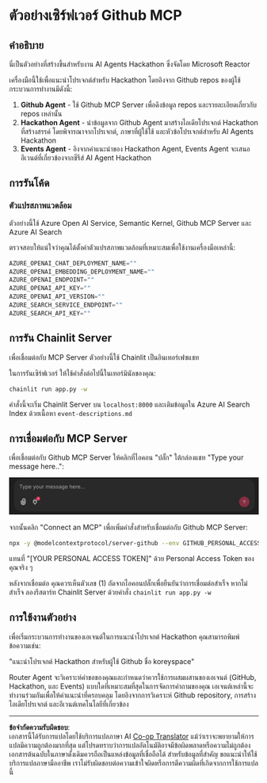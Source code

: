 <!--
CO_OP_TRANSLATOR_METADATA:
{
  "original_hash": "9bf0395cbc541ce8db2a9699c8678dfc",
  "translation_date": "2025-08-29T16:08:44+00:00",
  "source_file": "11-agentic-protocols/code_samples/github-mcp/README.md",
  "language_code": "th"
}
-->
# ตัวอย่างเซิร์ฟเวอร์ Github MCP

## คำอธิบาย

นี่เป็นตัวอย่างที่สร้างขึ้นสำหรับงาน AI Agents Hackathon ซึ่งจัดโดย Microsoft Reactor

เครื่องมือนี้ใช้เพื่อแนะนำโปรเจกต์สำหรับ Hackathon โดยอิงจาก Github repos ของผู้ใช้  
กระบวนการทำงานมีดังนี้:

1. **Github Agent** - ใช้ Github MCP Server เพื่อดึงข้อมูล repos และรายละเอียดเกี่ยวกับ repos เหล่านั้น  
2. **Hackathon Agent** - นำข้อมูลจาก Github Agent มาสร้างไอเดียโปรเจกต์ Hackathon ที่สร้างสรรค์ โดยพิจารณาจากโปรเจกต์, ภาษาที่ผู้ใช้ใช้ และหัวข้อโปรเจกต์สำหรับ AI Agents Hackathon  
3. **Events Agent** - อิงจากคำแนะนำของ Hackathon Agent, Events Agent จะเสนออีเวนต์ที่เกี่ยวข้องจากซีรีส์ AI Agent Hackathon  

## การรันโค้ด

### ตัวแปรสภาพแวดล้อม

ตัวอย่างนี้ใช้ Azure Open AI Service, Semantic Kernel, Github MCP Server และ Azure AI Search  

ตรวจสอบให้แน่ใจว่าคุณได้ตั้งค่าตัวแปรสภาพแวดล้อมที่เหมาะสมเพื่อใช้งานเครื่องมือเหล่านี้:

```python
AZURE_OPENAI_CHAT_DEPLOYMENT_NAME=""
AZURE_OPENAI_EMBEDDING_DEPLOYMENT_NAME=""
AZURE_OPENAI_ENDPOINT=""
AZURE_OPENAI_API_KEY=""
AZURE_OPENAI_API_VERSION=""
AZURE_SEARCH_SERVICE_ENDPOINT=""
AZURE_SEARCH_API_KEY=""
``` 

## การรัน Chainlit Server

เพื่อเชื่อมต่อกับ MCP Server ตัวอย่างนี้ใช้ Chainlit เป็นอินเทอร์เฟซแชท  

ในการรันเซิร์ฟเวอร์ ให้ใช้คำสั่งต่อไปนี้ในเทอร์มินัลของคุณ:

```bash
chainlit run app.py -w
```

คำสั่งนี้จะเริ่ม Chainlit Server บน `localhost:8000` และเติมข้อมูลใน Azure AI Search Index ด้วยเนื้อหา `event-descriptions.md`

## การเชื่อมต่อกับ MCP Server

เพื่อเชื่อมต่อกับ Github MCP Server ให้คลิกที่ไอคอน "ปลั๊ก" ใต้กล่องแชท "Type your message here..":

![MCP Connect](../../../../../translated_images/mcp-chainlit-1.7ed66d648e3cfb28f1ea5f320b91e4404df4a24a0f236ce3de999666621f1cfc.th.png)

จากนั้นคลิก "Connect an MCP" เพื่อเพิ่มคำสั่งสำหรับเชื่อมต่อกับ Github MCP Server:

```bash
npx -y @modelcontextprotocol/server-github --env GITHUB_PERSONAL_ACCESS_TOKEN=[YOUR PERSONAL ACCESS TOKEN]
```

แทนที่ "[YOUR PERSONAL ACCESS TOKEN]" ด้วย Personal Access Token ของคุณจริง ๆ  

หลังจากเชื่อมต่อ คุณควรเห็นตัวเลข (1) ถัดจากไอคอนปลั๊กเพื่อยืนยันว่าการเชื่อมต่อสำเร็จ หากไม่สำเร็จ ลองรีสตาร์ท Chainlit Server ด้วยคำสั่ง `chainlit run app.py -w`

## การใช้งานตัวอย่าง

เพื่อเริ่มกระบวนการทำงานของเอเจนต์ในการแนะนำโปรเจกต์ Hackathon คุณสามารถพิมพ์ข้อความเช่น:

"แนะนำโปรเจกต์ Hackathon สำหรับผู้ใช้ Github ชื่อ koreyspace"

Router Agent จะวิเคราะห์คำขอของคุณและกำหนดว่าควรใช้การผสมผสานของเอเจนต์ (GitHub, Hackathon, และ Events) แบบใดที่เหมาะสมที่สุดในการจัดการคำถามของคุณ เอเจนต์เหล่านี้จะทำงานร่วมกันเพื่อให้คำแนะนำที่ครอบคลุม โดยอิงจากการวิเคราะห์ Github repository, การสร้างไอเดียโปรเจกต์ และอีเวนต์เทคโนโลยีที่เกี่ยวข้อง

---

**ข้อจำกัดความรับผิดชอบ**:  
เอกสารนี้ได้รับการแปลโดยใช้บริการแปลภาษา AI [Co-op Translator](https://github.com/Azure/co-op-translator) แม้ว่าเราจะพยายามให้การแปลมีความถูกต้องมากที่สุด แต่โปรดทราบว่าการแปลอัตโนมัติอาจมีข้อผิดพลาดหรือความไม่ถูกต้อง เอกสารต้นฉบับในภาษาดั้งเดิมควรถือเป็นแหล่งข้อมูลที่เชื่อถือได้ สำหรับข้อมูลที่สำคัญ ขอแนะนำให้ใช้บริการแปลภาษามืออาชีพ เราไม่รับผิดชอบต่อความเข้าใจผิดหรือการตีความผิดที่เกิดจากการใช้การแปลนี้